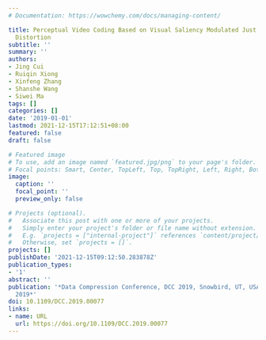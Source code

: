 ```yaml
---
# Documentation: https://wowchemy.com/docs/managing-content/

title: Perceptual Video Coding Based on Visual Saliency Modulated Just Noticeable
  Distortion
subtitle: ''
summary: ''
authors:
- Jing Cui
- Ruiqin Xiong
- Xinfeng Zhang
- Shanshe Wang
- Siwei Ma
tags: []
categories: []
date: '2019-01-01'
lastmod: 2021-12-15T17:12:51+08:00
featured: false
draft: false

# Featured image
# To use, add an image named `featured.jpg/png` to your page's folder.
# Focal points: Smart, Center, TopLeft, Top, TopRight, Left, Right, BottomLeft, Bottom, BottomRight.
image:
  caption: ''
  focal_point: ''
  preview_only: false

# Projects (optional).
#   Associate this post with one or more of your projects.
#   Simply enter your project's folder or file name without extension.
#   E.g. `projects = ["internal-project"]` references `content/project/deep-learning/index.md`.
#   Otherwise, set `projects = []`.
projects: []
publishDate: '2021-12-15T09:12:50.283878Z'
publication_types:
- '1'
abstract: ''
publication: '*Data Compression Conference, DCC 2019, Snowbird, UT, USA, March 26-29,
  2019*'
doi: 10.1109/DCC.2019.00077
links:
- name: URL
  url: https://doi.org/10.1109/DCC.2019.00077
---
```

